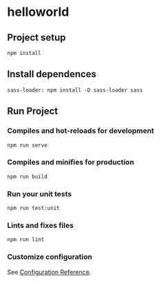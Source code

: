 # helloworld

## Project setup
```
npm install
```

## Install dependences
```
sass-loader: npm install -D sass-loader sass
```

## Run Project

### Compiles and hot-reloads for development
```
npm run serve
```

### Compiles and minifies for production
```
npm run build
```

### Run your unit tests
```
npm run test:unit
```

### Lints and fixes files
```
npm run lint
```

### Customize configuration
See [Configuration Reference](https://cli.vuejs.org/config/).
